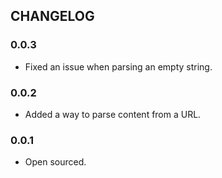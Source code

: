 ## CHANGELOG

### 0.0.3
- Fixed an issue when parsing an empty string.

### 0.0.2
- Added a way to parse content from a URL.

### 0.0.1
- Open sourced.

